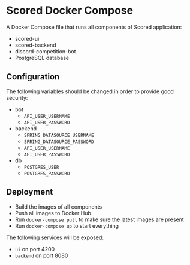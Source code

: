 # Scored Docker Compose

A Docker Compose file that runs all components of Scored application:

* scored-ui
* scored-backend
* discord-competition-bot 
* PostgreSQL database

## Configuration

The following variables should be changed in order to provide good security:

- bot
  - `API_USER_USERNAME`
  - `API_USER_PASSWORD`
- backend
  - `SPRING_DATASOURCE_USERNAME`
  - `SPRING_DATASOURCE_PASSWORD`
  - `API_USER_USERNAME`
  - `API_USER_PASSWORD`
- db
  - `POSTGRES_USER`
  - `POSTGRES_PASSWORD`

## Deployment

- Build the images of all components
- Push all images to Docker Hub
- Run `docker-compose pull` to make sure the latest images are present
- Run `docker-compose up` to start everything

The following services will be exposed:
- `ui` on port 4200
- `backend` on port 8080
